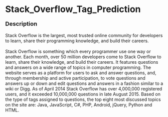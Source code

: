 # Stack_Overflow_Tag_Prediction

<p style='font-size:18px'><b> Description </b></p>
<p>
Stack Overflow is the largest, most trusted online community for developers to learn, share their programming knowledge, and build their careers.<br />
<br />
Stack Overflow is something which every programmer use one way or another. Each month, over 50 million developers come to Stack Overflow to learn, share their knowledge, and build their careers. It features questions and answers on a wide range of topics in computer programming. The website serves as a platform for users to ask and answer questions, and, through membership and active participation, to vote questions and answers up or down and edit questions and answers in a fashion similar to a wiki or Digg. As of April 2014 Stack Overflow has over 4,000,000 registered users, and it exceeded 10,000,000 questions in late August 2015. Based on the type of tags assigned to questions, the top eight most discussed topics on the site are: Java, JavaScript, C#, PHP, Android, jQuery, Python and HTML.<br />
<br />
</p>

